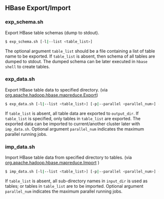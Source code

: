 HBase Export/Import
-------------------

### exp_schema.sh
Export HBase table schemas (dump to stdout).
```bash
$ exp_schema.sh [-l|--list <table_list>]
```
The optional argument `table_list` should be a file containing a list of table name to be exported. If `table_list` is absent, then schema of all tables are dumped to stdout.
The dumped schema can be later executed in `hbase shell` to create tables.

### exp_data.sh
Export HBase table data to specified directory. (via [org.apache.hadoop.hbase.mapreduce.Export](http://hbase.apache.org/book/ops_mgt.html#export))
```bash
$ exp_data.sh [-l|--list <table_list>] [-p|--parallel <parallel_num>] -o|--output <output_dir>
```
If `table_list` is absent, all table data are exported to `output_dir`. If `table_list` is specified, only tables in `table_list` are exported. The exported data can be imported to current/another cluster later with `imp_data.sh`. Optional argument `parallel_num` indicates the maximum parallel running jobs.

### imp_data.sh
Import HBase table data from specified directory to tables. (via [org.apache.hadoop.hbase.mapreduce.Import](http://hbase.apache.org/book/ops_mgt.html#import) )
```bash
$ imp_data.sh [-l|--list <table_list>] [-p|--parallel <parallel_num>] -i|--input <input_dir>
```
If `table_list` is absent, all sub-directory names in `input_dir` is used as tables; or tables in `table_list` are to be imported. Optional argument `parallel_num` indicates the maximum parallel running jobs.
